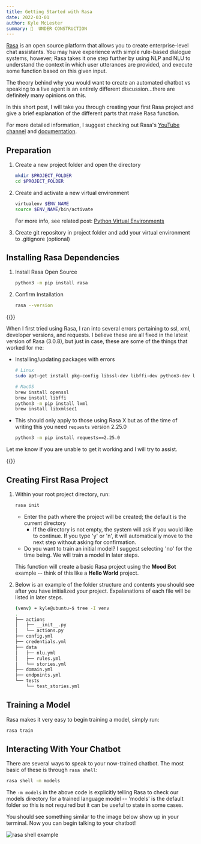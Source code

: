 ```yaml
---
title: Getting Started with Rasa
date: 2022-03-01
author: Kyle McLester
summary: 🚧  UNDER CONSTRUCTION
---
```


[Rasa](https://rasa.com/) is an open source platform that allows you to create enterprise-level chat assistants. You may have experience with simple rule-based dialogue systems, however; Rasa takes it one step further by using NLP and NLU to understand the context in which user utterances are provided, and execute some function based on this given input.

The theory behind why you would want to create an automated chatbot vs speaking to a live agent is an entirely different discussion...there are definitely many opinions on this.

In this short post, I will take you through creating your first Rasa project and give a brief explanation of the different parts that make Rasa function.

For more detailed information, I suggest checking out Rasa's [YouTube channel](https://www.youtube.com/c/RasaHQ/featured) and [documentation](https://rasa.com/docs/rasa/).

## Preparation

1. Create a new project folder and open the directory

   ```bash
   mkdir $PROJECT_FOLDER
   cd $PROJECT_FOLDER
   ```

2. Create and activate a new virtual environment
  
   ```bash
   virtualenv $ENV_NAME
   source $ENV_NAME/bin/activate
   ```

   For more info, see related post: [Python Virtual Environments](https://kmclester.com/posts/python/venv/)

3. Create git repository in project folder and add your virtual environment to .gitignore (optional)

## Installing Rasa Dependencies

1. Install Rasa Open Source

   ```bash
   python3 -m pip install rasa
   ```

2. Confirm Installation

    ```bash
    rasa --version
    ```

{{<collapse summary="If you have any trouble with install, check here for possible solutions">}}

When I first tried using Rasa, I ran into several errors pertaining to ssl, xml, developer versions, and requests. I believe these are all fixed in the latest version of Rasa (3.0.8), but just in case, these are some of the things that worked for me:

- Installing/updating packages with errors

    ```bash
    # Linux
    sudo apt-get install pkg-config libssl-dev libffi-dev python3-dev libxml2-dev libxmlsec1-dev libxmlsec1-openssl

    # MacOS
    brew install openssl
    brew install libffi
    python3 -m pip install lxml
    brew install libxmlsec1
    ```

- This should only apply to those using Rasa X but as of the time of writing this you need `requests` version 2.25.0

   ```bash
   python3 -m pip install requests==2.25.0
   ```

Let me know if you are unable to get it working and I will try to assist.

{{</collapse>}}

## Creating First Rasa Project

1. Within your root project directory, run:

    ```bash
    rasa init
    ```

    - Enter the path where the project will be created; the default is the current directory
      - If the directory is not empty, the system will ask if you would like to continue. If you type 'y' or 'n', it will automatically move to the next step without asking for confirmation.
    - Do you want to train an initial model? I suggest selecting 'no' for the time being. We will train a model in later steps.

    This function will create a basic Rasa project using the **Mood Bot** example -- think of this like a **Hello World** project.

2. Below is an example of the folder structure and contents you should see after you have initialized your project. Expalanations of each file will be listed in later steps.

    ```bash
    (venv) ➜ kyle@ubuntu~$ tree -I venv
    .
    ├── actions
    │   ├── __init__.py
    │   └── actions.py
    ├── config.yml
    ├── credentials.yml
    ├── data
    │   ├── nlu.yml
    │   ├── rules.yml
    │   └── stories.yml
    ├── domain.yml
    ├── endpoints.yml
    └── tests
        └── test_stories.yml
    ```

## Training a Model

Rasa makes it very easy to begin training a model, simply run:

```bash
rasa train
```

## Interacting With Your Chatbot

There are several ways to speak to your now-trained chatbot. The most basic of these is through `rasa shell`:

```bash
rasa shell -m models
```

The `-m models` in the above code is explicitly telling Rasa to check our models directory for a trained language model -- 'models' is the default folder so this is not required but it can be useful to state in some cases.

You should see something similar to the image below show up in your terminal. Now you can begin talking to your chatbot!

![rasa shell example](/posts/rasa/rasa-shell.png)